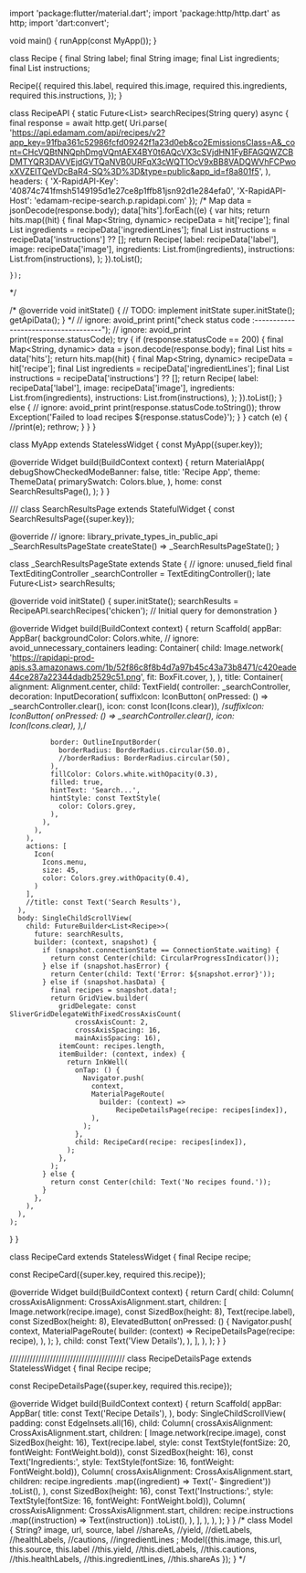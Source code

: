 import 'package:flutter/material.dart';
import 'package:http/http.dart' as http;
import 'dart:convert';

void main() {
  runApp(const MyApp());
}

class Recipe {
  final String label;
  final String image;
  final List<String> ingredients;
  final List<String> instructions;

  Recipe({
    required this.label,
    required this.image,
    required this.ingredients,
    required this.instructions,
  });
}

class RecipeAPI {
  static Future<List<Recipe>> searchRecipes(String query) async {
    final response = await http.get(
        Uri.parse(
          'https://api.edamam.com/api/recipes/v2?app_key=91fba361c52986fcfd09242f1a23d0eb&co2EmissionsClass=A&_cont=CHcVQBtNNQphDmgVQntAEX4BY0t6AQcVX3cSVjdHN1FyBFAGQWZCBDMTYQR3DAVVEjdGVTQaNVB0URFqX3cWQT1OcV9xBB8VADQWVhFCPwoxXVZEITQeVDcBaR4-SQ%3D%3D&type=public&app_id=f8a801f5',
        ),
        headers: {
          'X-RapidAPI-Key':
              '40874c741fmsh5149195d1e27ce8p1ffb81jsn92d1e284efa0',
          'X-RapidAPI-Host': 'edamam-recipe-search.p.rapidapi.com'
        });
/*
    Map data = jsonDecode(response.body);
    data['hits'].forEach((e) {
      var hits;
      return hits.map((hit) {
        final Map<String, dynamic> recipeData = hit['recipe'];
        final List<dynamic> ingredients = recipeData['ingredientLines'];
        final List<dynamic> instructions = recipeData['instructions'] ?? [];
        return Recipe(
          label: recipeData['label'],
          image: recipeData['image'],
          ingredients: List<String>.from(ingredients),
          instructions: List<String>.from(instructions),
        );
      }).toList();


    });
*/

/*
      @override
  void initState() {
    // TODO: implement initState
    super.initState();
    getApiData();
  }
*/
    // ignore: avoid_print
    print("check status code :------------------------------------");
    // ignore: avoid_print
    print(response.statusCode);
    try {
      if (response.statusCode == 200) {
        final Map<String, dynamic> data = json.decode(response.body);
        final List<dynamic> hits = data['hits'];
        return hits.map((hit) {
          final Map<String, dynamic> recipeData = hit['recipe'];
          final List<dynamic> ingredients = recipeData['ingredientLines'];
          final List<dynamic> instructions = recipeData['instructions'] ?? [];
          return Recipe(
            label: recipeData['label'],
            image: recipeData['image'],
            ingredients: List<String>.from(ingredients),
            instructions: List<String>.from(instructions),
          );
        }).toList();
      } else {
        // ignore: avoid_print
        print(response.statusCode.toString());
        throw Exception('Failed to load recipes ${response.statusCode}');
      }
    } catch (e) {
      //print(e);
      rethrow;
    }
  }
}

class MyApp extends StatelessWidget {
  const MyApp({super.key});

  @override
  Widget build(BuildContext context) {
    return MaterialApp(
      debugShowCheckedModeBanner: false,
      title: 'Recipe App',
      theme: ThemeData(
        primarySwatch: Colors.blue,
      ),
      home: const SearchResultsPage(),
    );
  }
}

///
class SearchResultsPage extends StatefulWidget {
  const SearchResultsPage({super.key});

  @override
  // ignore: library_private_types_in_public_api
  _SearchResultsPageState createState() => _SearchResultsPageState();
}

class _SearchResultsPageState extends State<SearchResultsPage> {
  // ignore: unused_field
  final TextEditingController _searchController = TextEditingController();
  late Future<List<Recipe>> searchResults;

  @override
  void initState() {
    super.initState();
    searchResults =
        RecipeAPI.searchRecipes('chicken'); // Initial query for demonstration
  }

  @override
  Widget build(BuildContext context) {
    return Scaffold(
      appBar: AppBar(
        backgroundColor: Colors.white,
        // ignore: avoid_unnecessary_containers
        leading: Container(
          child: Image.network(
            'https://rapidapi-prod-apis.s3.amazonaws.com/1b/52f86c8f8b4d7a97b45c43a73b8471/c420eade44ce287a22344dadb2529c51.png',
            fit: BoxFit.cover,
          ),
        ),
        title: Container(
          alignment: Alignment.center,
          child: TextField(
            controller: _searchController,
            decoration: InputDecoration(
              suffixIcon: IconButton(
                  onPressed: () => _searchController.clear(),
                  icon: const Icon(Icons.clear)),
              /*suffixIcon: IconButton(
                    onPressed: () => _searchController.clear(),
                    icon: Icon(Icons.clear),
                  ),*/

              border: OutlineInputBorder(
                borderRadius: BorderRadius.circular(50.0),
                //borderRadius: BorderRadius.circular(50),
              ),
              fillColor: Colors.white.withOpacity(0.3),
              filled: true,
              hintText: 'Search...',
              hintStyle: const TextStyle(
                color: Colors.grey,
              ),
            ),
          ),
        ),
        actions: [
          Icon(
            Icons.menu,
            size: 45,
            color: Colors.grey.withOpacity(0.4),
          )
        ],
        //title: const Text('Search Results'),
      ),
      body: SingleChildScrollView(
        child: FutureBuilder<List<Recipe>>(
          future: searchResults,
          builder: (context, snapshot) {
            if (snapshot.connectionState == ConnectionState.waiting) {
              return const Center(child: CircularProgressIndicator());
            } else if (snapshot.hasError) {
              return Center(child: Text('Error: ${snapshot.error}'));
            } else if (snapshot.hasData) {
              final recipes = snapshot.data!;
              return GridView.builder(
                gridDelegate: const SliverGridDelegateWithFixedCrossAxisCount(
                    crossAxisCount: 2,
                    crossAxisSpacing: 16,
                    mainAxisSpacing: 16),
                itemCount: recipes.length,
                itemBuilder: (context, index) {
                  return InkWell(
                    onTap: () {
                      Navigator.push(
                        context,
                        MaterialPageRoute(
                          builder: (context) =>
                              RecipeDetailsPage(recipe: recipes[index]),
                        ),
                      );
                    },
                    child: RecipeCard(recipe: recipes[index]),
                  );
                },
              );
            } else {
              return const Center(child: Text('No recipes found.'));
            }
          },
        ),
      ),
    );
  }
}

class RecipeCard extends StatelessWidget {
  final Recipe recipe;

  const RecipeCard({super.key, required this.recipe});

  @override
  Widget build(BuildContext context) {
    return Card(
      child: Column(
        crossAxisAlignment: CrossAxisAlignment.start,
        children: [
          Image.network(recipe.image),
          const SizedBox(height: 8),
          Text(recipe.label),
          const SizedBox(height: 8),
          ElevatedButton(
            onPressed: () {
              Navigator.push(
                context,
                MaterialPageRoute(
                  builder: (context) => RecipeDetailsPage(recipe: recipe),
                ),
              );
            },
            child: const Text('View Details'),
          ),
        ],
      ),
    );
  }
}

////////////////////////////////////////
class RecipeDetailsPage extends StatelessWidget {
  final Recipe recipe;

  const RecipeDetailsPage({super.key, required this.recipe});

  @override
  Widget build(BuildContext context) {
    return Scaffold(
      appBar: AppBar(
        title: const Text('Recipe Details'),
      ),
      body: SingleChildScrollView(
        padding: const EdgeInsets.all(16),
        child: Column(
          crossAxisAlignment: CrossAxisAlignment.start,
          children: [
            Image.network(recipe.image),
            const SizedBox(height: 16),
            Text(recipe.label,
                style:
                    const TextStyle(fontSize: 20, fontWeight: FontWeight.bold)),
            const SizedBox(height: 16),
            const Text('Ingredients:',
                style: TextStyle(fontSize: 16, fontWeight: FontWeight.bold)),
            Column(
              crossAxisAlignment: CrossAxisAlignment.start,
              children: recipe.ingredients
                  .map((ingredient) => Text('- $ingredient'))
                  .toList(),
            ),
            const SizedBox(height: 16),
            const Text('Instructions:',
                style: TextStyle(fontSize: 16, fontWeight: FontWeight.bold)),
            Column(
              crossAxisAlignment: CrossAxisAlignment.start,
              children: recipe.instructions
                  .map((instruction) => Text(instruction))
                  .toList(),
            ),
          ],
        ),
      ),
    );
  }
}
/*
class Model {
  String? image, url, source, label
      //shareAs,
      //yield,
      //dietLabels,
      //healthLabels,
      //cautions,
      //ingredientLines
      ;
  Model({this.image, this.url, this.source, this.label
      //this.yield,
      //this.dietLabels,
      //this.cautions,
      //this.healthLabels,
      //this.ingredientLines,
      //this.shareAs
      });
}
*/

 
